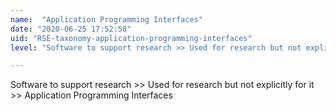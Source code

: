 ```yaml
---
name:  "Application Programming Interfaces"
date: "2020-06-25 17:52:58"
uid: "RSE-taxonomy-application-programming-interfaces"
level: "Software to support research >> Used for research but not explicitly for it >> Application Programming Interfaces"

---
```


Software to support research >> Used for research but not explicitly for it >> Application Programming Interfaces